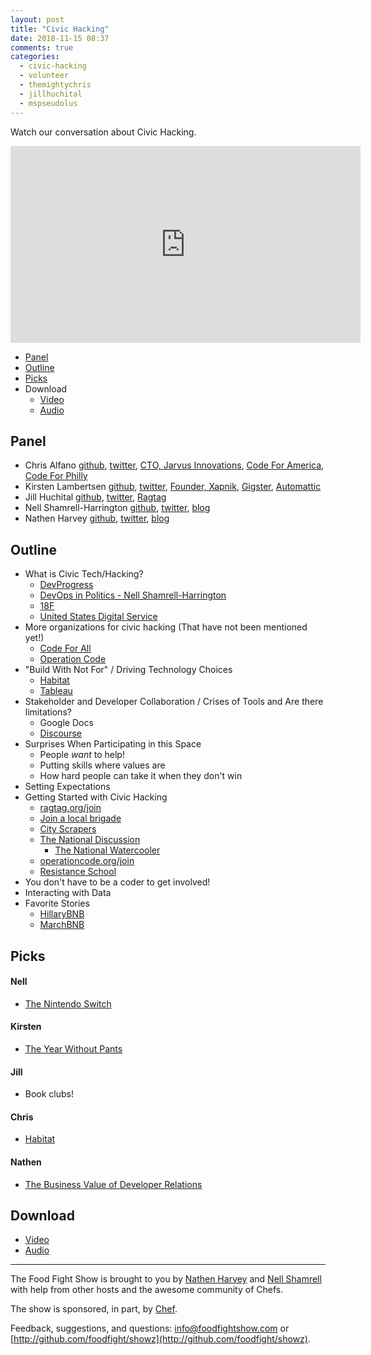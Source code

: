 ```yaml
---
layout: post
title: "Civic Hacking"
date: 2018-11-15 08:37
comments: true
categories: 
  - civic-hacking
  - volunteer
  - themightychris
  - jillhuchital
  - mspseudolus
---
```



Watch our conversation about Civic Hacking.

<iframe width="560" height="315" src="https://www.youtube.com/embed/tFRCeVDgGpI" frameborder="0" gesture="media" allow="encrypted-media" allowfullscreen></iframe>


* [Panel](/2018/11/civic-hacking.html#panel)
* [Outline](/2018/11/civic-hacking.html#outline)
* [Picks](/2018/11/civic-hacking.html#picks)
* Download
  * [Video](http://youtu.be/tFRCeVDgGpI)
  * [Audio](http://traffic.libsyn.com/foodfight/FFS124.mp3)

<!-- more -->
  
Panel<a name="panel"></a>
-----

* Chris Alfano [github](https://github.com/themightychris), [twitter](https://twitter.com/themightychris), [CTO, Jarvus Innovations](https://jarv.us/), [Code For America](https://www.codeforamerica.org/), [Code For Philly](https://codeforphilly.org/)
* Kirsten Lambertsen [github](https://github.com/MsPseudolus), [twitter](https://twitter.com/MsPseudolus), [Founder, Xapnik](http://xapnik.com), [Gigster](https://gigster.com/), [Automattic](https://automattic.com/)
* Jill Huchital [github](https://github.com/jillh510), [twitter](https://twitter.com/JillHuchital), [Ragtag](https://ragtag.org/)
* Nell Shamrell-Harrington [github](https://github.com/nellshamrell), [twitter](https://twitter.com/nellshamrell), [blog](http://nellshamrell.com/)
* Nathen Harvey [github](http://github.com/nathenharvey), [twitter](http://twitter.com/nathenharvey), [blog](http://nathenharvey.com)

## Outline<a name="outline"></a>

* What is Civic Tech/Hacking?
  * [DevProgress](https://devprogress.us/)
  * [DevOps in Politics - Nell Shamrell-Harrington](https://www.youtube.com/watch?v=VEqWwuLGmYs)
  * [18F](https://18f.gsa.gov/)
  * [United States Digital Service](https://www.usds.gov/)
* More organizations for civic hacking (That have not been mentioned yet!)
  * [Code For All](https://codeforall.org/)
  * [Operation Code](https://operationcode.org/)
* "Build With Not For" / Driving Technology Choices
  * [Habitat](https://www.habitat.sh/)
  * [Tableau](https://www.tableau.com/)
* Stakeholder and Developer Collaboration / Crises of Tools and Are there limitations?
  * Google Docs
  * [Discourse](https://www.discourse.org/) 
* Surprises When Participating in this Space
  * People *want* to help!
  * Putting skills where values are
  * How hard people can take it when they don't win
* Setting Expectations
* Getting Started with Civic Hacking 
  * [ragtag.org/join](https://ragtag.org/join)
  * [Join a local brigade](http://brigade.codeforamerica.org)
  * [City Scrapers](https://cityscrapers.org/)
  * [The National Discussion](http://discourse.codeforamerica.org)
    * [The National Watercooler](http://slack.codeforamerica.org)
  * [operationcode.org/join](https://operationcode.org/join)
  * [Resistance School](https://www.resistanceschool.com/) 
* You don't have to be a coder to get involved!
* Interacting with Data
* Favorite Stories
  * [HillaryBNB](https://github.com/DevProgress/HillaryBNB)
  * [MarchBNB](https://github.com/samuelcole/MarchBNB)

Picks<a name="picks"></a>
-----

#### Nell

* [The Nintendo Switch](https://www.nintendo.com/switch/)

#### Kirsten

* [The Year Without Pants](http://scottberkun.com/yearwithoutpants/)

#### Jill

* Book clubs!

#### Chris

* [Habitat](https://www.habitat.sh/)

#### Nathen

* [The Business Value of Developer Relations](https://www.apress.com/us/book/9781484237472)

Download
--------
* [Video](http://youtu.be/tFRCeVDgGpI)
* [Audio](http://traffic.libsyn.com/foodfight/FFS124.mp3)

<hr />

The Food Fight Show is brought to you by [Nathen Harvey](https://twitter.com/nathenharvey) and [Nell Shamrell](https://twitter.com/nellshamrell) with help from other hosts and the awesome community of Chefs.

The show is sponsored, in part, by [Chef](http://www.chef.io).

Feedback, suggestions, and questions:  [info@foodfightshow.com](mailto:info@foodfightshow.com) or  [http://github.com/foodfight/showz](http://github.com/foodfight/showz).

